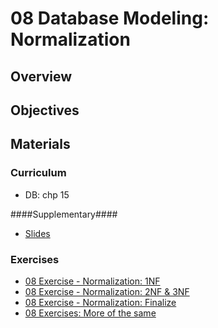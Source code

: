 08 Database Modeling: Normalization
===============

## Overview ##


## Objectives ##


## Materials ##

### Curriculum ###
* DB: chp 15 

####Supplementary####
* [Slides](https://github.com/KEACS/DAT14V1/raw/master/2nd_semester/08_database_modeling_normalization/08%20Database%20Modeling_%20Normalization.pdf)
  
### Exercises ###
* [08 Exercise - Normalization: 1NF](https://docs.google.com/document/d/131Gu96c44RHr5YTfI_SSTUXFtAU0YggkBmzSd_-UvuY/pub)
* [08 Exercise - Normalization: 2NF & 3NF](https://docs.google.com/document/d/16FTtPHv2ZFL_mXBWUCMKX3N8IEvVEkvdNB5-YasRgn8/pub)
* [08 Exercise - Normalization: Finalize](https://docs.google.com/document/d/107Utk9-iMqzRdAYPETH5m5BvnDaw7hb4oKjtwPQbRAo/pub)
* [08 Exercises: More of the same](https://docs.google.com/spreadsheet/ccc?key=0AsvZd03XXAfgdG9LVERrU0JIT0theGtYM3JuWmIxN1E#gid=0)


